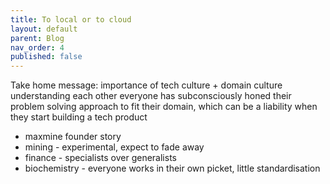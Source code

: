 ```yaml
---
title: To local or to cloud
layout: default
parent: Blog
nav_order: 4
published: false
---
```


Take home message: importance of tech culture + domain culture understanding each other
everyone has subconsciously honed their problem solving approach to fit their domain, which can be a liability when they start building a tech product
- maxmine founder story
- mining - experimental, expect to fade away
- finance - specialists over generalists
- biochemistry - everyone works in their own picket, little standardisation

